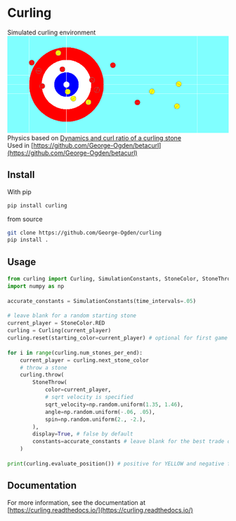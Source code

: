 # Curling
Simulated curling environment  
![Rendered Curling Environment](docs/images/environment.png)  
Physics based on [Dynamics and curl ratio of a curling stone](https://rdcu.be/dgIW2)  
Used in [https://github.com/George-Ogden/betacurl](https://github.com/George-Ogden/betacurl)
## Install
With pip
```sh
pip install curling
```
from source
```sh
git clone https://github.com/George-Ogden/curling
pip install .
```
## Usage
```python
from curling import Curling, SimulationConstants, StoneColor, StoneThrow
import numpy as np

accurate_constants = SimulationConstants(time_intervals=.05)

# leave blank for a random starting stone
current_player = StoneColor.RED
curling = Curling(current_player)
curling.reset(starting_color=current_player) # optional for first game

for i in range(curling.num_stones_per_end):
    current_player = curling.next_stone_color
    # throw a stone
    curling.throw(
        StoneThrow(
            color=current_player,
            # sqrt velocity is specified
            sqrt_velocity=np.random.uniform(1.35, 1.46),
            angle=np.random.uniform(-.06, .05),
            spin=np.random.uniform(2., -2.),
        ),
        display=True, # false by default
        constants=accurate_constants # leave blank for the best trade off between speed and accuracy
    )

print(curling.evaluate_position()) # positive for YELLOW and negative for RED
```
## Documentation
For more information, see the documentation at [https://curling.readthedocs.io/](https://curling.readthedocs.io/)